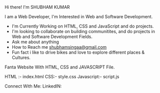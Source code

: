 Hi there!  I'm SHUBHAM KUMAR

I am a Web Developer, I'm Interested in Web and Software Development.

* I'm Currently Working on HTML, CSS and JavaScript and do projects.
* I'm looking to collaborate on building communitites, and do projects in Web and Software Development Fields.
* Ask me about anything
* How to Reach me shubhamsingaa@gmail.com
* Fun fact i like to drive bikes and love to explore different places & Cultures.



Fanta Website With HTML, CSS and JAVASCRIPT File.

HTML :- index.html
CSS:- style.css
Javascript:- script.js


Connect With Me: 
LinkedIN: 